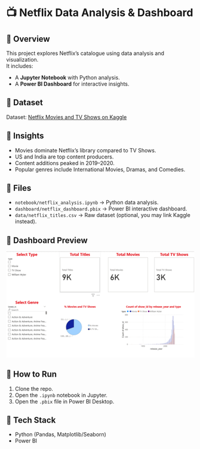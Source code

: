 # 📺 Netflix Data Analysis & Dashboard

## 🔹 Overview
This project explores Netflix’s catalogue using data analysis and visualization.  
It includes:
- A **Jupyter Notebook** with Python analysis.
- A **Power BI Dashboard** for interactive insights.

## 🔹 Dataset
Dataset: [Netflix Movies and TV Shows on Kaggle](https://www.kaggle.com/datasets/shivamb/netflix-shows)

## 🔹 Insights
- Movies dominate Netflix’s library compared to TV Shows.
- US and India are top content producers.
- Content additions peaked in 2019–2020.
- Popular genres include International Movies, Dramas, and Comedies.

## 🔹 Files
- `notebook/netflix_analysis.ipynb` → Python data analysis.
- `dashboard/netflix_dashboard.pbix` → Power BI interactive dashboard.
- `data/netflix_titles.csv` → Raw dataset (optional, you may link Kaggle instead).

## 🔹 Dashboard Preview
![alt text](image.png)

## 🔹 How to Run
1. Clone the repo.
2. Open the `.ipynb` notebook in Jupyter.
3. Open the `.pbix` file in Power BI Desktop.

## 🔹 Tech Stack
- Python (Pandas, Matplotlib/Seaborn)
- Power BI
